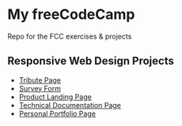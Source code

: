 # My freeCodeCamp
Repo for the FCC exercises &amp; projects

## Responsive Web Design Projects
* [Tribute Page](/Projects/Front-End/TributePage/)
* [Survey Form]()
* [Product Landing Page]()
* [Technical Documentation Page]()
* [Personal Portfolio Page]()

